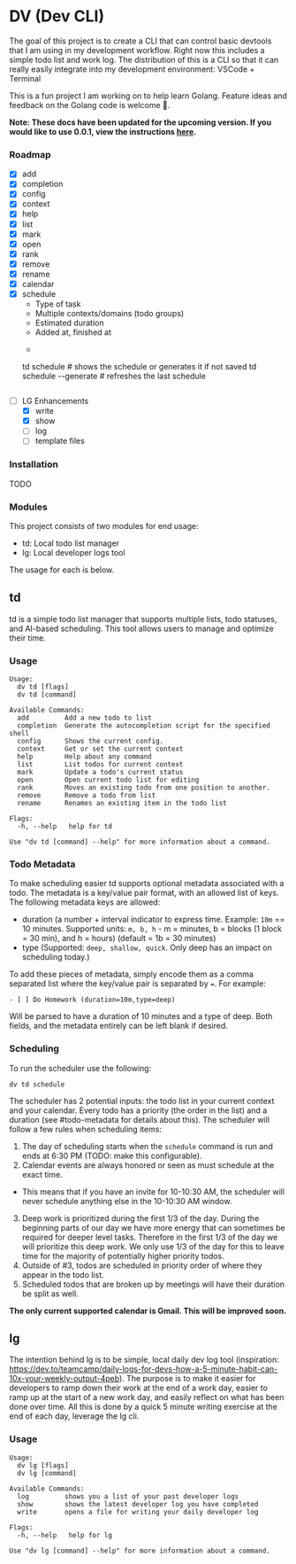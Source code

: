 # DV (Dev CLI)

The goal of this project is to create a CLI that can control basic devtools that I am using in my development workflow.
Right now this includes a simple todo list and work log.
The distribution of this is a CLI so that it can really easily integrate into my development environment: VSCode + Terminal

This is a fun project I am working on to help learn Golang.
Feature ideas and feedback on the Golang code is welcome 🤝.

**Note: These docs have been updated for the upcoming version. If you would like to use 0.0.1, view the instructions [here](https://github.com/tmobaird/td/blob/58f6f37468b30ebfc8db83538deff3c2532b01b7/README.md#installation).**

### Roadmap

- [x] add
- [x] completion
- [x] config
- [x] context
- [x] help
- [x] list
- [x] mark
- [x] open
- [x] rank
- [x] remove
- [x] rename
- [x] calendar
- [x] schedule
  - Type of task
  - Multiple contexts/domains (todo groups)
  - Estimated duration
  - Added at, finished at
  - ```
  td schedule              # shows the schedule or generates it if not saved
  td schedule --generate   # refreshes the last schedule
  ```
- [ ] LG Enhancements
  - [x] write
  - [x] show
  - [ ] log
  - [ ] template files

### Installation

TODO

### Modules

This project consists of two modules for end usage:
- td: Local todo list manager
- lg: Local developer logs tool

The usage for each is below.

## td

td is a simple todo list manager that supports multiple lists, todo statuses, and AI-based scheduling.
This tool allows users to manage and optimize their time.

### Usage

```
Usage:
  dv td [flags]
  dv td [command]

Available Commands:
  add         Add a new todo to list
  completion  Generate the autocompletion script for the specified shell
  config      Shows the current config.
  context     Get or set the current context
  help        Help about any command
  list        List todos for current context
  mark        Update a todo's current status
  open        Open current todo list for editing
  rank        Moves an existing todo from one position to another.
  remove      Remove a todo from list
  rename      Renames an existing item in the todo list

Flags:
  -h, --help   help for td

Use "dv td [command] --help" for more information about a command.
```

### Todo Metadata

To make scheduling easier td supports optional metadata associated with a todo.
The metadata is a key/value pair format, with an allowed list of keys.
The following metadata keys are allowed:
- duration (a number + interval indicator to express time. Example: `10m` == 10 minutes. Supported units: `m, b, h` - m = minutes, b = blocks (1 block = 30 min), and h = hours) (default = 1b = 30 minutes)
- type (Supported: `deep, shallow, quick`. Only deep has an impact on scheduling today.)

To add these pieces of metadata, simply encode them as a comma separated list where the key/value pair is separated by `=`.
For example:

```
- [ ] Do Homework (duration=10m,type=deep)
```

Will be parsed to have a duration of 10 minutes and a type of deep.
Both fields, and the metadata entirely can be left blank if desired.

### Scheduling

To run the scheduler use the following:

```
dv td schedule
```

The scheduler has 2 potential inputs: the todo list in your current context and your calendar.
Every todo has a priority (the order in the list) and a duration (see #todo-metadata for details about this).
The scheduler will follow a few rules when scheduling items:
1. The day of scheduling starts when the `schedule` command is run and ends at 6:30 PM (TODO: make this configurable).
2. Calendar events are always honored or seen as must schedule at the exact time.
  - This means that if you have an invite for 10-10:30 AM, the scheduler will never schedule anything else in the 10-10:30 AM window.
3. Deep work is prioritized during the first 1/3 of the day. During the beginning parts of our day we have more energy that can sometimes be required for deeper level tasks. Therefore in the first 1/3 of the day we will prioritize this deep work. We only use 1/3 of the day for this to leave time for the majority of potentially higher priority todos.
4. Outside of #3, todos are scheduled in priority order of where they appear in the todo list.
5. Scheduled todos that are broken up by meetings will have their duration be split as well.

**The only current supported calendar is Gmail. This will be improved soon.**

## lg

The intention behind lg is to be simple, local daily dev log tool (inspiration: https://dev.to/teamcamp/daily-logs-for-devs-how-a-5-minute-habit-can-10x-your-weekly-output-4peb).
The purpose is to make it easier for developers to ramp down their work at the end of a work day,
easier to ramp up at the start of a new work day,
and easily reflect on what has been done over time.
All this is done by a quick 5 minute writing exercise at the end of each day,
leverage the lg cli.

### Usage

```
Usage:
  dv lg [flags]
  dv lg [command]

Available Commands:
  log         shows you a list of your past developer logs
  show        shows the latest developer log you have completed
  write       opens a file for writing your daily developer log

Flags:
  -h, --help   help for lg

Use "dv lg [command] --help" for more information about a command.
```